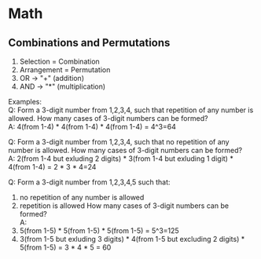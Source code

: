 # Math
## Combinations and Permutations
1. Selection = Combination
2. Arrangement = Permutation
3. OR -> "+" (addition)
4. AND -> "*" (multiplication)

Examples:<br>
Q: Form a 3-digit number from 1,2,3,4, such that repetition of any number is allowed. How many cases of 3-digit numbers can be formed?<br>
A: 4(from 1-4) * 4(from 1-4) * 4(from 1-4) = 4^3=64

Q: Form a 3-digit number from 1,2,3,4, such that no repetition of any number is allowed. How many cases of 3-digit numbers can be formed?<br>
A: 2(from 1-4 but exluding 2 digits) * 3(from 1-4 but exluding 1 digit) * 4(from 1-4) = 2 * 3 * 4=24

Q: Form a 3-digit number from 1,2,3,4,5 such that:
  1) no repetition of any number is allowed
  2) repetition is allowed
How many cases of 3-digit numbers can be formed?<br>
A:
1) 5(from 1-5) * 5(from 1-5) * 5(from 1-5) = 5^3=125
2) 3(from 1-5 but exluding 3 digits) * 4(from 1-5 but excluding 2 digits) * 5(from 1-5) = 3 * 4 * 5 = 60
